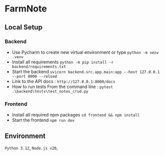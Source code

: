# FarmNote


## Local Setup

### Backend

* Use Pycharm to create new virtual environment or type `python -m venv .venv`
* Install all requirements `python -m pip install -r backend/requirements.txt`
* Start the backend `uvicorn backend.src.app.main:app --host 127.0.0.1 --port 8000 --reload`
* Link to the API docs : `http://127.0.0.1:8000/docs`
* How to run tests From the command line : `pytest .\backend\tests\test_notes_crud.py`

### Frontend

* Install all required npm packages `cd frontend && npm install`
* Start the frontend `npm run dev`


## Environment
`Python 3.12`, `Node.js v20`, 

